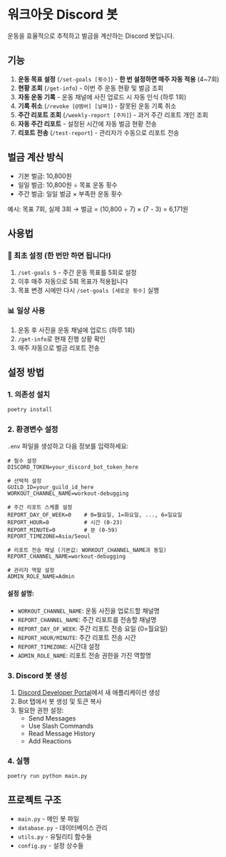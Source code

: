# 워크아웃 Discord 봇

운동을 효율적으로 추적하고 벌금을 계산하는 Discord 봇입니다.

## 기능

1. **운동 목표 설정** (`/set-goals [횟수]`) - **한 번 설정하면 매주 자동 적용** (4~7회)
2. **현황 조회** (`/get-info`) - 이번 주 운동 현황 및 벌금 조회
3. **자동 운동 기록** - 운동 채널에 사진 업로드 시 자동 인식 (하루 1회)
4. **기록 취소** (`/revoke [@멤버] [날짜]`) - 잘못된 운동 기록 취소
5. **주간 리포트 조회** (`/weekly-report [주차]`) - 과거 주간 리포트 개인 조회
6. **자동 주간 리포트** - 설정된 시간에 자동 벌금 현황 전송
7. **리포트 전송** (`/test-report`) - 관리자가 수동으로 리포트 전송

## 벌금 계산 방식

- 기본 벌금: 10,800원
- 일일 벌금: 10,800원 ÷ 목표 운동 횟수
- 주간 벌금: 일일 벌금 × 부족한 운동 횟수

예시: 목표 7회, 실제 3회 → 벌금 = (10,800 ÷ 7) × (7 - 3) = 6,171원

## 사용법

### 🎯 최초 설정 (한 번만 하면 됩니다!)
1. `/set-goals 5` - 주간 운동 목표를 5회로 설정
2. 이후 매주 자동으로 5회 목표가 적용됩니다
3. 목표 변경 시에만 다시 `/set-goals [새로운 횟수]` 실행

### 📊 일상 사용
1. 운동 후 사진을 운동 채널에 업로드 (하루 1회)
2. `/get-info`로 현재 진행 상황 확인
3. 매주 자동으로 벌금 리포트 전송

## 설정 방법

### 1. 의존성 설치
```bash
poetry install
```

### 2. 환경변수 설정
`.env` 파일을 생성하고 다음 정보를 입력하세요:

```env
# 필수 설정
DISCORD_TOKEN=your_discord_bot_token_here

# 선택적 설정
GUILD_ID=your_guild_id_here
WORKOUT_CHANNEL_NAME=workout-debugging

# 주간 리포트 스케줄 설정
REPORT_DAY_OF_WEEK=0    # 0=월요일, 1=화요일, ..., 6=일요일
REPORT_HOUR=0           # 시간 (0-23)
REPORT_MINUTE=0         # 분 (0-59)
REPORT_TIMEZONE=Asia/Seoul

# 리포트 전송 채널 (기본값: WORKOUT_CHANNEL_NAME과 동일)
REPORT_CHANNEL_NAME=workout-debugging

# 관리자 역할 설정
ADMIN_ROLE_NAME=Admin
```

#### 설정 설명:
- `WORKOUT_CHANNEL_NAME`: 운동 사진을 업로드할 채널명
- `REPORT_CHANNEL_NAME`: 주간 리포트를 전송할 채널명
- `REPORT_DAY_OF_WEEK`: 주간 리포트 전송 요일 (0=월요일)
- `REPORT_HOUR/MINUTE`: 주간 리포트 전송 시간
- `REPORT_TIMEZONE`: 시간대 설정
- `ADMIN_ROLE_NAME`: 리포트 전송 권한을 가진 역할명

### 3. Discord 봇 생성
1. [Discord Developer Portal](https://discord.com/developers/applications)에서 새 애플리케이션 생성
2. Bot 탭에서 봇 생성 및 토큰 복사
3. 필요한 권한 설정:
   - Send Messages
   - Use Slash Commands
   - Read Message History
   - Add Reactions

### 4. 실행
```bash
poetry run python main.py
```

## 프로젝트 구조

- `main.py` - 메인 봇 파일
- `database.py` - 데이터베이스 관리
- `utils.py` - 유틸리티 함수들
- `config.py` - 설정 상수들
